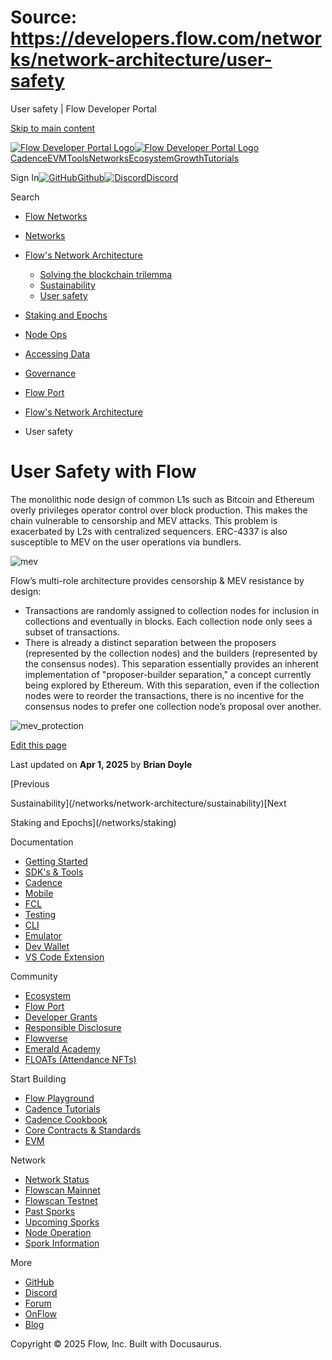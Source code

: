 # Source: https://developers.flow.com/networks/network-architecture/user-safety

User safety | Flow Developer Portal



[Skip to main content](#__docusaurus_skipToContent_fallback)

[![Flow Developer Portal Logo](/img/flow-docs-logo-dark.png)![Flow Developer Portal Logo](/img/flow-docs-logo-light.png)](/)[Cadence](/build/flow)[EVM](/evm/about)[Tools](/tools/clients)[Networks](/networks/flow-networks)[Ecosystem](/ecosystem)[Growth](/growth)[Tutorials](/tutorials)

Sign In[![GitHub]()Github](https://github.com/onflow)[![Discord]()Discord](https://discord.gg/flow)

Search

* [Flow Networks](/networks/flow-networks)
* [Networks](/networks)
* [Flow's Network Architecture](/networks/network-architecture)

  + [Solving the blockchain trilemma](/networks/network-architecture/solving-blockchain-trilemma)
  + [Sustainability](/networks/network-architecture/sustainability)
  + [User safety](/networks/network-architecture/user-safety)
* [Staking and Epochs](/networks/staking)
* [Node Ops](/networks/node-ops)
* [Accessing Data](/networks/access-onchain-data)
* [Governance](/networks/governance)
* [Flow Port](/networks/flow-port)

* [Flow's Network Architecture](/networks/network-architecture)
* User safety

# User Safety with Flow

The monolithic node design of common L1s such as Bitcoin and Ethereum overly privileges operator control over block production.
This makes the chain vulnerable to censorship and MEV attacks. This problem is exacerbated by L2s with centralized sequencers. ERC-4337 is also susceptible to MEV on the user operations via bundlers.

![mev](/assets/images/mev_attack-b4d72fcf8ae40bb4ff46a06d6c4322e1.png)

Flow’s multi-role architecture provides censorship & MEV resistance by design:

* Transactions are randomly assigned to collection nodes for inclusion in collections and eventually in blocks. Each collection node only sees a subset of transactions.
* There is already a distinct separation between the proposers (represented by the collection nodes) and the builders (represented by the consensus nodes). This separation essentially provides an inherent implementation of "proposer-builder separation," a concept currently being explored by Ethereum. With this separation, even if the collection nodes were to reorder the transactions, there is no incentive for the consensus nodes to prefer one collection node’s proposal over another.

![mev_protection](/assets/images/mev_protection_in_flow-cb8116a0c2f0defaf2ec9bed7c552eb6.png)

[Edit this page](https://github.com/onflow/docs/tree/main/docs/networks/network-architecture/user-safety.md)

Last updated on **Apr 1, 2025** by **Brian Doyle**

[Previous

Sustainability](/networks/network-architecture/sustainability)[Next

Staking and Epochs](/networks/staking)

Documentation

* [Getting Started](/build/getting-started/contract-interaction)
* [SDK's & Tools](/tools)
* [Cadence](https://cadence-lang.org/docs/)
* [Mobile](/build/guides/mobile/overview)
* [FCL](/tools/clients/fcl-js)
* [Testing](/build/smart-contracts/testing)
* [CLI](/tools/flow-cli)
* [Emulator](/tools/emulator)
* [Dev Wallet](https://github.com/onflow/fcl-dev-wallet)
* [VS Code Extension](/tools/vscode-extension)

Community

* [Ecosystem](/ecosystem)
* [Flow Port](https://port.onflow.org/)
* [Developer Grants](https://github.com/onflow/developer-grants)
* [Responsible Disclosure](https://flow.com/flow-responsible-disclosure)
* [Flowverse](https://www.flowverse.co/)
* [Emerald Academy](https://academy.ecdao.org/)
* [FLOATs (Attendance NFTs)](https://floats.city/)

Start Building

* [Flow Playground](https://play.flow.com/)
* [Cadence Tutorials](https://cadence-lang.org/docs/tutorial/first-steps)
* [Cadence Cookbook](https://open-cadence.onflow.org)
* [Core Contracts & Standards](/build/core-contracts)
* [EVM](/evm/about)

Network

* [Network Status](https://status.onflow.org/)
* [Flowscan Mainnet](https://flowscan.io/)
* [Flowscan Testnet](https://testnet.flowscan.io/)
* [Past Sporks](/networks/node-ops/node-operation/past-sporks)
* [Upcoming Sporks](/networks/node-ops/node-operation/upcoming-sporks)
* [Node Operation](/networks/node-ops)
* [Spork Information](/networks/node-ops/node-operation/spork)

More

* [GitHub](https://github.com/onflow)
* [Discord](https://discord.gg/flow)
* [Forum](https://forum.onflow.org/)
* [OnFlow](https://onflow.org/)
* [Blog](https://flow.com/blog)

Copyright © 2025 Flow, Inc. Built with Docusaurus.